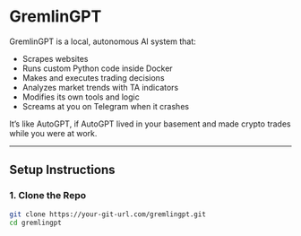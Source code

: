 # GremlinGPT

GremlinGPT is a local, autonomous AI system that:
- Scrapes websites
- Runs custom Python code inside Docker
- Makes and executes trading decisions
- Analyzes market trends with TA indicators
- Modifies its own tools and logic
- Screams at you on Telegram when it crashes

It’s like AutoGPT, if AutoGPT lived in your basement and made crypto trades while you were at work.

---

## Setup Instructions

### 1. Clone the Repo

```bash
git clone https://your-git-url.com/gremlingpt.git
cd gremlingpt
